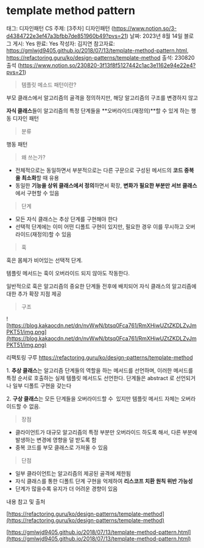 # template method pattern

태그: 디자인패턴
CS 주제: [3주차] 디자인패턴 (https://www.notion.so/3-d4384722e3ef47a3bfbb7de851960b49?pvs=21)
날짜: 2023년 8월 14일
블로그 게시: Yes
완료: Yes
작성자: 김지연
참고자료: https://gmlwjd9405.github.io/2018/07/13/template-method-pattern.html, https://refactoring.guru/ko/design-patterns/template-method
출석: 230820 출석 (https://www.notion.so/230820-3f13f8f5127442c1ac3e1162e94e22e4?pvs=21)

> 템플릿 메소드 패턴이란?
> 

부모 클래스에서 알고리즘의 골격을 정의하지만, 해당 알고리즘의 구조를 변경하지 않고

**자식 클래스**들이 알고리즘의 특정 단계들을 **오버라이드(재정의)**할 수 있게 하는 행동 디자인 패턴

> 분류
> 

행동 패턴

> 왜 쓰는가?
> 
- 전체적으로는 동일하면서 부분적으로는 다른 구문으로 구성된 메서드의 **코드 중복을 최소화**할 때 유용
- 동일한 **기능을 상위 클래스에서 정의**하면서 확장, **변화가 필요한 부분만 서브 클래스**에서 구현할 수 있음

> 단계
> 
- 모든 자식 클래스는 추상 단계를 구현해야 한다
- 선택적 단계에는 이미 어떤 디폴트 구현이 있지만, 필요한 경우 이를 무시하고 오버라이드(재정의)할 수 있음

> 훅
> 

훅은 몸체가 비어있는 선택적 단계.

템플릿 메서드는 훅이 오버라이드 되지 않아도 작동한다.

일반적으로 훅은 알고리즘의 중요한 단계들 전후에 배치되어 자식 클래스의 알고리즘에 대한 추가 확장 지점 제공

> 구조
> 

![https://blog.kakaocdn.net/dn/nvWwN/btsq0Fca761/RmXHiwUZtZKDLZvJmPKT51/img.png](https://blog.kakaocdn.net/dn/nvWwN/btsq0Fca761/RmXHiwUZtZKDLZvJmPKT51/img.png)

리팩토링 구루 https://refactoring.guru/ko/design-patterns/template-method

1. **추상 클래스**는 알고리즘 단계들의 역할을 하는 메서드를 선언하며, 이러한 메서드를 특정 순서로 호출하는 실제 템플릿 메서드도 선언한다. 단계들은 abstract 로 선언되거나 일부 디폴트 구현을 갖는다

2. **구상 클래스**는 모든 단계들을 오버라이드할 수  있지만 템플릿 메서드 자체는 오버라이드할 수 없음.

> 장점
> 
- 클라이언트가 대규모 알고리즘의 특정 부분만 오버라이드 하도록 해서, 다른 부분에 발생하는 변경에 영향을 덜 받도록 함
- 중복 코드를 부모 클래스로 가져올 수 있음

> 단점
> 
- 일부 클라이언트는 알고리즘의 제공된 골격에 제한됨
- 자식 클래스를 통한 디폴트 단계 구현을 억제하여 **리스코프 치환 원칙 위반 가능성**
- 단계가 많을수록 유지가 더 어려운 경향이 있음

내용 참고 및 출처

[https://refactoring.guru/ko/design-patterns/template-method](https://refactoring.guru/ko/design-patterns/template-method)

[https://gmlwjd9405.github.io/2018/07/13/template-method-pattern.html](https://gmlwjd9405.github.io/2018/07/13/template-method-pattern.html)